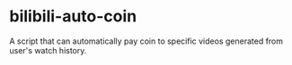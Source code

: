 # bilibili-auto-coin
A script that can automatically pay coin to specific videos generated from user's watch history.
